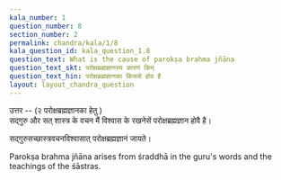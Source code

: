 ```yaml
---
kala_number: 1
question_number: 8
section_number: 2
permalink: chandra/kala/1/8
kala_question_id: kala_question_1.8
question_text: What is the cause of parokṣa brahma jñāna
question_text_skt: परोक्षब्रह्मज्ञानस्य कारणं किम्
question_text_hin: परोक्षब्रह्मज्ञानका किससे होव है 
layout: layout_chandra_question
---
```


<!-- hindi-start -->
उत्तर -- (२ परोक्षब्रह्मज्ञानका हेतु )  
सद्गुरु और सत् शास्त्र के वचन मैं विश्वास के
रखनेसें परोक्षब्रह्मज्ञान होवै है।
<!-- hindi-end -->

<!-- skt-start -->
सद्गुरुसच्छास्त्रवचनविश्वासात् परोक्षब्रह्मज्ञानं जायते। 
<!-- skt-end -->

<!-- eng-start -->
Parokṣa brahma jñāna arises from śraddhā in the guru's words and the teachings of the śāstras.
<!-- eng-end -->
